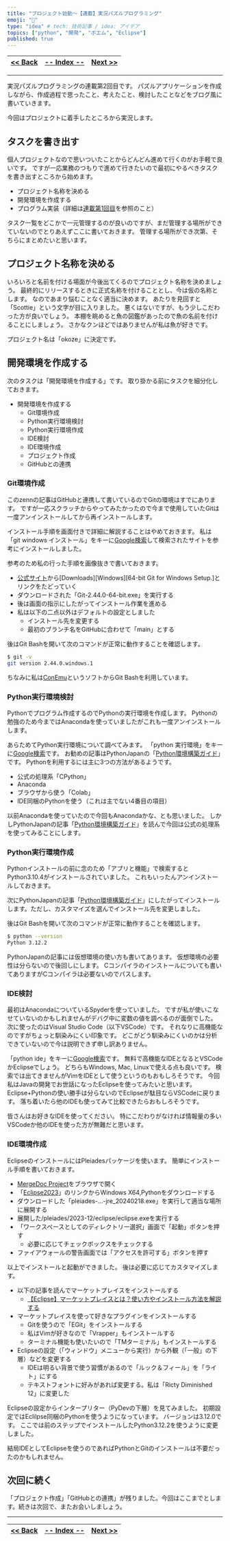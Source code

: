 ```yaml
---
title: "プロジェクト始動～【連載】実況パズルプログラミング"
emoji: "💨"
type: "idea" # tech: 技術記事 / idea: アイデア
topics: ["python", "開発", "ポエム", "Eclipse"]
published: true
---
```

| [<< Back](https://zenn.dev/ogwk/articles/ppb240309blog) | [-- Index --](https://zenn.dev/ogwk/articles/ppb000000contents) | [Next >>](https://zenn.dev/ogwk/articles/ppb240325project) |
| ---- | ---- | ---- |

-----
実況パズルプログラミングの連載第2回目です。 パズルアプリケーションを作成しながら、作成過程で思ったこと、考えたこと、検討したことなどをブログ風に書いていきます。

今回はプロジェクトに着手したところから実況します。

## タスクを書き出す

個人プロジェクトなので思いついたことからどんどん進めて行くのがお手軽で良いです。 ですが一応業務のつもりで進めて行きたいので最初にやるべきタスクを書き出すところから始めます。

- プロジェクト名称を決める
- 開発環境を作成する
- プログラム実装（詳細は[連載第1回目](https://zenn.dev/ogwk/articles/ppb240309blog)を参照のこと）

タスク一覧をどこかで一元管理するのが良いのですが、まだ管理する場所ができていないのでとりあえずここに書いておきます。 管理する場所ができ次第、そちらにまとめたいと思います。

## プロジェクト名称を決める

いろいろと名前を付ける場面が今後出てくるのでプロジェクト名称を決めましょう。 最終的にリリースするときに正式名称を付けることとし、今は仮の名称とします。 なのであまり悩むことなく適当に決めます。 あたりを見回すと「Scottie」という文字が目に入りました。 悪くはないですが、もう少しこだわった方が良いでしょう。 本棚を眺めると魚の図鑑があったので魚の名前を付けることにしましょう。 さかなクンほどではありませんが私は魚が好きです。

プロジェクト名は「okoze」に決定です。

## 開発環境を作成する

次のタスクは「開発環境を作成する」です。 取り掛かる前にタスクを細分化しておきます。

- 開発環境を作成する
    - Git環境作成
    - Python実行環境検討
    - Python実行環境作成
    - IDE検討
    - IDE環境作成
    - プロジェクト作成
    - GitHubとの連携

### Git環境作成

このzennの記事はGitHubと連携して書いているのでGitの環境はすでにあります。 ですが一応スクラッチからやってみたかったので今まで使用していたGitは一度アンインストールしてから再インストールします。

インストール手順を画面付きで詳細に解説することはやめておきます。 私は「git windows インストール」をキーに[Google検索](https://www.google.com/search?q=git+windows+%E3%82%A4%E3%83%B3%E3%82%B9%E3%83%88%E3%83%BC%E3%83%AB&oq=git+windows+%E3%82%A4%E3%83%B3%E3%82%B9%E3%83%88%E3%83%BC%E3%83%AB)して検索されたサイトを参考にインストールしました。

参考のため私の行った手順を画像抜きで書いておきます。

- [公式サイト](https://git-scm.com/)から[Downloads][Windows][64-bit Git for Windows Setup.]とリンクをたどっていく
- ダウンロードされた「Git-2.44.0-64-bit.exe」を実行する
- 後は画面の指示にしたがってインストール作業を進める
- 私は以下の二点以外はデフォルトの設定としました
    - インストール先を変更する
    - 最初のブランチ名をGitHubに合わせて「main」とする

後はGit Bashを開いて次のコマンドが正常に動作することを確認します。

```bash
$ git -v
git version 2.44.0.windows.1
```

ちなみに私は[ConEmu](https://conemu.github.io/)というソフトからGit Bashを利用しています。

### Python実行環境検討

Pythonでプログラム作成するのでPythonの実行環境を作成します。 Pythonの勉強のため今まではAnacondaを使っていましたがこれも一度アンインストールします。

あらためてPython実行環境について調べてみます。 「python 実行環境」をキーに[Google検索](https://www.google.com/search?q=python+%E5%AE%9F%E8%A1%8C%E7%92%B0%E5%A2%83)です。 お勧めの記事はPythonJapanの「[Python環境構築ガイド](https://www.python.jp/install/install.html)」です。 Pythonを利用するには主に3つの方法があるようです。

- 公式の処理系「CPython」
- Anaconda
- ブラウザから使う「Colab」
- IDE同梱のPythonを使う（これは主でない4番目の項目）

以前Anacondaを使っていたので今回もAnacondaかな、とも思いました。 しかしPythonJapanの記事「[Python環境構築ガイド](https://www.python.jp/install/install.html)」を読んで今回は公式の処理系を使ってみることにします。

### Python実行環境作成

Pythonインストールの前に念のため「アプリと機能」で検索するとPython3.10.4がインストールされていました。 これもいったんアンインストールしておきます。

次にPythonJapanの記事「[Python環境構築ガイド](https://www.python.jp/install/install.html)」にしたがってインストールします。ただし、カスタマイズを選んでインストール先を変更しました。

後はGit Bashを開いて次のコマンドが正常に動作することを確認します。

```bash
$ python --version
Python 3.12.2
```

PythonJapanの記事には仮想環境の使い方も書いてあります。 仮想環境の必要性は分らないので後回しにします。 Cコンパイラのインストールについても書いてありますがCコンパイラは必要ないのでパスします。

### IDE検討

最初はAnacondaについているSpyderを使っていました。 ですが私が使いこなせていないのかもしれませんがデバグ中に変数の値を調べるのが面倒でした。 次に使ったのはVisual Studio Code（以下VSCode）です。 それなりに高機能なのですがちょっと馴染みにくい印象です。 どこがどう馴染みにくいのかは分析できていないので今は説明できず申し訳ありません。

「python ide」をキーに[Google検索](https://www.google.com/search?q=python+ide&oq=python+ide)です。 無料で高機能なIDEとなるとVSCodeかEclipseでしょう。 どちらもWindows, Mac, Linuxで使える点も良いです。 検索では出てきませんがVimをIDEとして使うというのもおもしろそうです。 今回私はJavaの開発でお世話になったEclipseを使ってみたいと思います。 Eclipse+Pythonの使い勝手は分らないのでEclipseが駄目ならVSCodeに戻ります。 落ち着いたら他のIDEも使ってみて比較できたらおもしろそうです。

皆さんはお好きなIDEを使ってください。 特にこだわりがなければ情報量の多いVSCodeか他のIDEを使った方が無難だと思います。

### IDE環境作成

EclipseのインストールにはPleiadesパッケージを使います。 簡単にインストール手順を書いておきます。

- [MergeDoc Project](https://willbrains.jp/#pleiades.html)をブラウザで開く
- 「[Eclipse2023](https://willbrains.jp/index.html#/pleiades_distros2023.html)」のリンクからWindows X64,Pythonをダウンロードする
- ダウンロードした「pleiades-...-jre_20240218.exe」を実行して適当な場所に展開する
- 展開した/pleiades/2023-12/eclipse/eclipse.exeを実行する
- 「ワークスペースとしてのディレクトリー選択」画面で「起動」ボタンを押す
    - 必要に応じてチェックボックスをチェックする
- ファイアウォールの警告画面では「アクセスを許可する」ボタンを押す

以上でインストールと起動ができました。 後は必要に応じてカスタマイズします。

- 以下の記事を読んでマーケットプレイスをインストールする
    - [【Eclipse】マーケットプレイスとは？使い方やインストール方法を解説する](https://miya-system-works.com/blog/detail/117)
- マーケットプレイスを使って好きなプラグインをインストールする
    - Gitを使うので「EGit」をインストールする
    - 私はVimが好きなので「Vrapper」もインストールする
    - ターミナル機能も使いたいので「TMターミナル」もインストールする
- Eclipseの設定（「ウィンドウ」メニューから実行）から外観（「一般」の下層）などを変更する
    - IDEは明るい背景で使う習慣があるので「ルック＆フィール」を「ライト」にする
    - テキストフォントに好みがあれば変更する。私は「Ricty Diminished 12」に変更した

Eclipseの設定からインタープリター（PyDevの下層）を見てみました。 初期設定ではEclilpse同梱のPythonを使うようになっています。 バージョンは3.12.0です。 ここでは前のステップでインストールしたPython3.12.2を使うように変更しました。

結局IDEとしてEclipseを使うのであればPythonとGitのインストールは不要だったのかもしれません。

## 次回に続く

「プロジェクト作成」「GitHubとの連携」が残りました。今回はここまでとします。続きは次回で、またお会いしましょう。

-----
| [<< Back](https://zenn.dev/ogwk/articles/ppb240309blog) | [-- Index --](https://zenn.dev/ogwk/articles/ppb000000contents) | [Next >>](https://zenn.dev/ogwk/articles/ppb240325project) |
| ---- | ---- | ---- |
